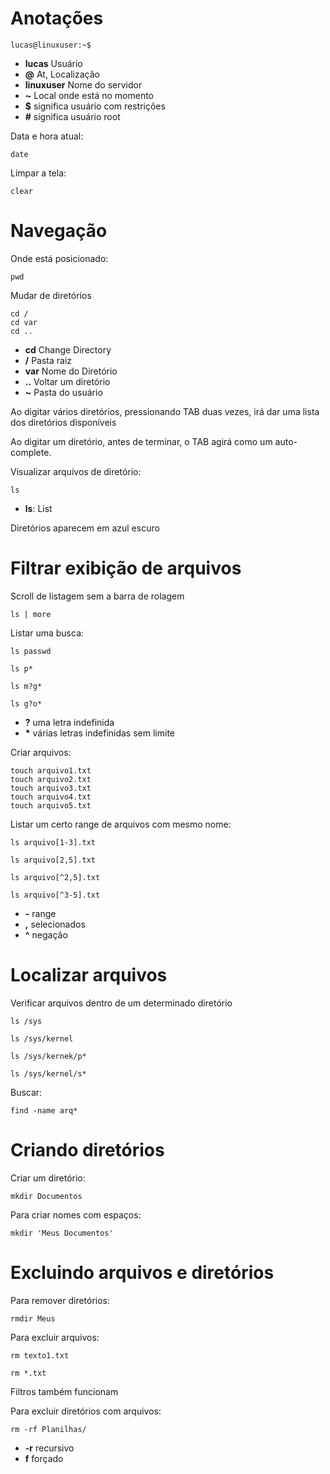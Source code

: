 # Anotações

    lucas@linuxuser:~$

- **lucas** Usuário
- **@** At, Localização
- **linuxuser** Nome do servidor
- **~** Local onde está no momento
- **$** significa usuário com restrições
- **#** significa usuário root

Data e hora atual:

    date

Limpar a tela:

    clear

# Navegação

Onde está posicionado:

    pwd

Mudar de diretórios

    cd /
    cd var
    cd ..

- **cd** Change Directory
- **/** Pasta raiz
- **var** Nome do Diretório
- **..** Voltar um diretório
- **~** Pasta do usuário

Ao digitar vários diretórios, pressionando TAB duas vezes, irá dar uma lista dos diretórios disponíveis

Ao digitar um diretório, antes de terminar, o TAB agirá como um auto-complete.

Visualizar arquivos de diretório:

    ls

- **ls**: List

Diretórios aparecem em azul escuro

# Filtrar exibição de arquivos

Scroll de listagem sem a barra de rolagem

    ls | more

Listar uma busca:

    ls passwd

    ls p*

    ls m?g*

    ls g?o*

- **?** uma letra indefinida
- **\*** várias letras indefinidas sem limite

Criar arquivos:

    touch arquivo1.txt
    touch arquivo2.txt
    touch arquivo3.txt
    touch arquivo4.txt
    touch arquivo5.txt

Listar um certo range de arquivos com mesmo nome:

    ls arquivo[1-3].txt

    ls arquivo[2,5].txt

    ls arquivo[^2,5].txt

    ls arquivo[^3-5].txt

- **\-** range
- **,** selecionados 
- **\^** negação

# Localizar arquivos

Verificar arquivos dentro de um determinado diretório

    ls /sys

    ls /sys/kernel

    ls /sys/kernek/p*

    ls /sys/kernel/s*

Buscar:

    find -name arq*

# Criando diretórios

Criar um diretório:

    mkdir Documentos

Para criar nomes com espaços:

    mkdir 'Meus Documentos'

# Excluindo arquivos e diretórios

Para remover diretórios:

    rmdir Meus

Para excluir arquivos:

    rm texto1.txt

    rm *.txt

Filtros também funcionam

Para excluir diretórios com arquivos:

    rm -rf Planilhas/

- **\-r** recursivo
- **f** forçado